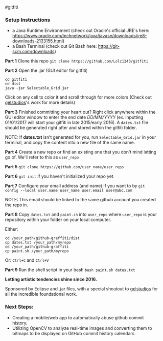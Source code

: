 #gitfiti

### Setup Instructions
- a Java Runtime Environment (check out Oracle's official JRE's here: https://www.oracle.com/technetwork/java/javase/downloads/jre8-downloads-2133155.html)
- a Bash Terminal (check out Git Bash here: https://git-scm.com/downloads)

**Part 1** Clone this repo
`git clone https://github.com/Lolz1243/gitfiti`

**Part 2** Open the .jar (GUI editor for gitfiti)
```
cd gitfiti
cd dist
java -jar Selectable_Grid.jar
```
Click on any cell to color it and scroll through for more colors (Check out [gelstudios](https://github.com/gelstudios/gitfiti)'s work for more details)

**Part 3** Finished committing your heart out? Right click anywhere within the GUI editor window to enter the end date *DD/MM/YYYY* (ex. inputting 01/01/2017 will start your gitfiti in late 2015/early 2016). A `dates.txt` file should be generated right after and stored within the gitfiti folder.

NOTE: If **dates.txt** isn't generated for you, run `Selectable_Grid.jar` in your terminal, and copy the content into a new file of the same name. 

**Part 4**  Create a new repo or find an existing one that you don't mind letting go of. We'll refer to this as `user_repo`

**Part 5** `git clone https://github.com/user_name/user_repo`

**Part 6** `git init` if you haven't initialized your repo yet.

**Part 7** Configure your email address (and name) if you want to by `git config --local user.name user_name user.email user@abc.com`

NOTE: This email should be linked to the same github account you created the repo in.

**Part 8** Copy `dates.txt` and `paint.sh` into `user_repo` where `user_repo` is your repository within your folder on your local computer.

Either:
```
cd /your_path/github-graffiti/dist
cp dates.txt /your_path/myrepo
cd /your_path/github-graffiti
cp paint.sh /your_path/myrepo
```
Or:
`Ctrl+C` and `Ctrl+V`

**Part 9** Run the shell script in your bash
`bash paint.sh dates.txt`

**Letting artistic tendencies shine since 2016.**

Sponsored by Eclipse and .jar files, with a special shoutout to [gelstudios](https://github.com/gelstudios) for all the incredible foundational work.

### Next Steps:
- Creating a mobile/web app to automatically abuse github commit history.
- Utilizing OpenCV to analyze real-time images and converting them to bitmaps to be displayed on GitHub commit history calendars.
